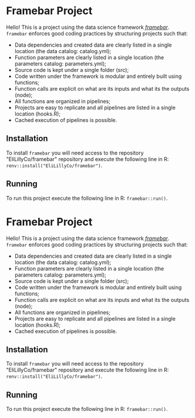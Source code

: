 # Framebar Project
Hello! This is a project using the data science framework [*framebar*](https://github.com/EliLillyCo/framebar). `framebar` enforces good coding practices by structuring projects such that:
- Data dependencies and created data are clearly listed in a single location (the data catalog: catalog.yml);
- Function parameters are clearly listed in a single location (the parameters catalog: parameters.yml);
- Source code is kept under a single folder (src);
- Code written under the framework is modular and entirely built using functions;
- Function calls are explicit on what are its inputs and what its the outputs (node);
- All functions are organized in pipelines;
- Projects are easy to replicate and all pipelines are listed in a single location (hooks.R);
- Cached execution of pipelines is possible.
## Installation
To install `framebar` you will need access to the repository "EliLillyCo/framebar" repository and execute the following line in R: `renv::install("EliLillyCo/framebar")`.
## Running
To run this project execute the following line in R: `framebar::run()`.
# Framebar Project
Hello! This is a project using the data science framework [*framebar*](https://github.com/EliLillyCo/framebar). `framebar` enforces good coding practices by structuring projects such that:
- Data dependencies and created data are clearly listed in a single location (the data catalog: catalog.yml);
- Function parameters are clearly listed in a single location (the parameters catalog: parameters.yml);
- Source code is kept under a single folder (src);
- Code written under the framework is modular and entirely built using functions;
- Function calls are explicit on what are its inputs and what its the outputs (node);
- All functions are organized in pipelines;
- Projects are easy to replicate and all pipelines are listed in a single location (hooks.R);
- Cached execution of pipelines is possible.
## Installation
To install `framebar` you will need access to the repository "EliLillyCo/framebar" repository and execute the following line in R: `renv::install("EliLillyCo/framebar")`.
## Running
To run this project execute the following line in R: `framebar::run()`.
